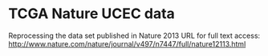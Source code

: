 # TCGA Nature UCEC data
Reprocessing the data set published in Nature 2013
URL for full text access: http://www.nature.com/nature/journal/v497/n7447/full/nature12113.html


